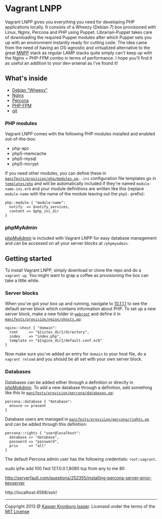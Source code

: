 Vagrant LNPP
============

Vagrant LNPP gives you everything you need for developing PHP applications locally. It consists of a Wheezy (Debian 7) box provisioned with Linux, Nginx, Percona and PHP using Puppet. Librarian-Puppet takes care of downloading the required Puppet modules after which Puppet sets you up with an environment instantly ready for cutting code. The idea came from the need of having an OS-agnostic and virtualized alternative to the great [MNPP](http://getmnpp.org/) stack as regular LAMP stacks quite simply can't keep up with the Nginx + PHP-FPM combo in terms of performance. I hope you'll find it as useful an addition to your dev-arsenal as I've found it!

## What's inside

* [Debian "Wheesy"](http://www.debian.org/releases/wheezy/)
* [Nginx](http://nginx.org/)
* [Percona](http://www.percona.com/)
* [PHP-FPM](http://php-fpm.org/)
* [git](http://git-scm.com/)

### PHP modules

Vagrant LNPP comes with the following PHP modules installed and enabled out-of-the-box:

* php-apc
* php5-memcache
* php5-mysql
* php5-mcrypt

If you need other modules, you can define these in [`manifests/provision/php/modules.pp`](manifests/provision/php/modules.pp). `.ini` configuration file templates go in [`templates/php`](templates/php) and will be automatically included if they're named `module-name.ini.erb` and your module definitions are written like this (replace `module-name` with the name of the module leaving out the `php5-` prefix):

```puppet
php::module { "module-name":
  notify  => $notify_services,
  content => $php_ini_dir
}
```

### phpMyAdmin

[phpMyAdmin](http://www.phpmyadmin.net/) is included with Vagrant LNPP for easy database management and can be accessed on all your server blocks at `/phpmyadmin`.

## Getting started

To install Vagrant LNPP, simply download or clone the repo and do a `vagrant up`. You might want to grap a coffee as provisioning the box can take a little while.

### Server blocks

When you've got your box up and running, navigate to [10.1.1.1](http://10.1.1.1/) to see the default server block which contains information about PHP. To set up a new server block, make a new folder in [`webroot`](webroot) and define it in [`manifests/provision/nginx/vhosts.pp`](manifests/provision/nginx/vhosts.pp):

```puppet
nginx::vhost { "domain":
  root     => "${sites_dir}/directory",
  index    => "index.php",                    
  template => "${nginx_dir}/default.conf.erb"
}
```

Now make sure you've added an entry for `domain` to your host file, do a `vagrant reload` and you should be all set with your own server block.

### Databases

Databases can be added either through a definition or directly in [phpMyAdmin](#phpmyadmin). To add a new database through a definition, add something like this to [`manifests/provision/percona/databases.pp`](manifests/provision/percona/databases.pp):

```puppet
percona::database { "database":
  ensure => present
}
```

Database users are managed in [`manifests/provision/percona/rights.pp`](manifests/provision/percona/rights.pp) and can be added through this definition:

```puppet
percona::rights { "user@localhost":
  database => "database",
  password => "password",
  priv     => "all"
}
```

The default Percona admin user has the following credentials: `root:vagrant`.

sudo ipfw add 100 fwd 127.0.0.1,8080 tcp from any to me 80

http://serverfault.com/questions/252355/installing-percona-server-error-keyserver

http://localhost:4568/solr/

---
Copyright 2013 @ [Kasper Kronborg Isager](http://webhutt.com). Licensed under the terms of the [MIT License](LICENSE.md)
